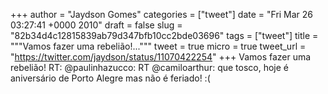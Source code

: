 
+++
author = "Jaydson Gomes"
categories = ["tweet"]
date = "Fri Mar 26 03:27:41 +0000 2010"
draft = false
slug = "82b34d4c12815839ab79d347bfb10cc2bde03696"
tags = ["tweet"]
title = """Vamos fazer uma rebelião!..."""
tweet = true
micro = true
tweet_url = "https://twitter.com/jaydson/status/11070422254"
+++
Vamos fazer uma rebelião! RT: @paulinhazucco: RT @camiloarthur: que tosco, hoje é aniversário de Porto Alegre mas não é feriado! :(
